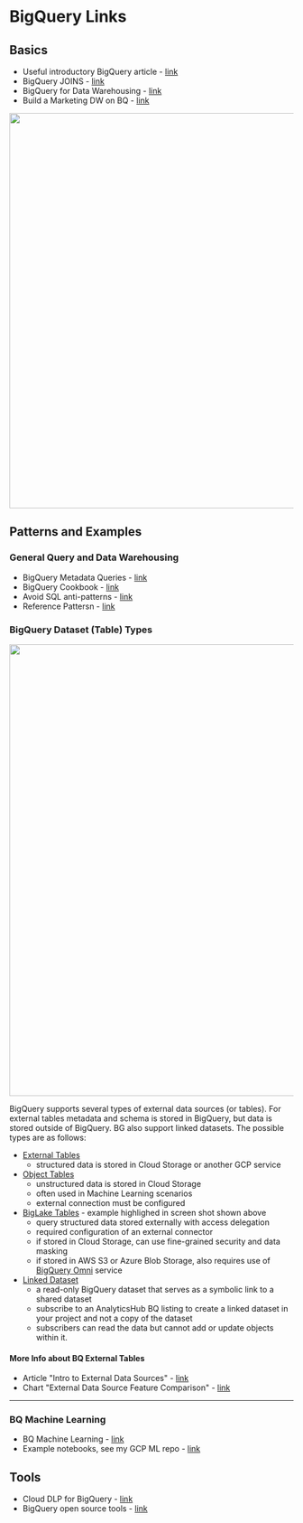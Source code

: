 # BigQuery Links

## Basics

- Useful introductory BigQuery article - [link](https://medium.com/google-cloud/bigquery-explained-querying-your-data-9e017f2714a3)
- BigQuery JOINS - [link](https://medium.com/google-cloud/bigquery-explained-working-with-joins-nested-repeated-data-1941646ccb5b)
- BigQuery for Data Warehousing - [link](https://cloud.google.com/solutions/bigquery-data-warehouse)
- Build a Marketing DW on BQ - [link](https://cloud.google.com/solutions/marketing-data-warehouse-on-gcp)

<img src="https://github.com/lynnlangit/gcp-essentials/blob/master/4_big%20data_and_genomics/4a_BigQuery/bq-arch.png" width=700>

## Patterns and Examples

### General Query and Data Warehousing

- BigQuery Metadata Queries - [link](https://medium.com/google-cloud/bigquery-dataset-metadata-queries-8866fa947378)
- BigQuery Cookbook - [link](https://support.google.com/analytics/answer/4419694?hl=en)
- Avoid SQL anti-patterns - [link](https://cloud.google.com/bigquery/docs/best-practices-performance-patterns)
- Reference Pattersn - [link](https://cloud.google.com/bigquery/docs/best-practices-performance-patterns)

### BigQuery Dataset (Table) Types

<img src="https://github.com/lynnlangit/gcp-essentials/blob/master/7_sample_data/images/biglake-table.png" width=800>

BigQuery supports several types of external data sources (or tables). For external tables metadata and schema is stored in BigQuery, but data is stored outside of BigQuery.  BG also support linked datasets. The possible types are as follows:  

- [External Tables](https://cloud.google.com/bigquery/docs/external-tables) 
    - structured data is stored in Cloud Storage or another GCP service 
- [Object Tables](https://cloud.google.com/bigquery/docs/object-table-introduction) 
    - unstructured data is stored in Cloud Storage
    - often used in Machine Learning scenarios
    - external connection must be configured
- [BigLake Tables](https://cloud.google.com/bigquery/docs/biglake-intro) - example highlighed in screen shot shown above
    - query structured data stored externally with access delegation
    - required configuration of an external connector
    - if stored in Cloud Storage, can use fine-grained security and data masking
    - if stored in AWS S3 or Azure Blob Storage, also requires use of [BigQuery Omni](https://cloud.google.com/bigquery/docs/omni-introduction) service
- [Linked Dataset](https://cloud.google.com/bigquery/docs/analytics-hub-introduction#linked_datasets)
    - a read-only BigQuery dataset that serves as a symbolic link to a shared dataset
    - subscribe to an AnalyticsHub BQ listing to create a linked dataset in your project and not a copy of the dataset
    - subscribers can read the data but cannot add or update objects within it.

#### More Info about BQ External Tables

- Article "Intro to External Data Sources" - [link](https://cloud.google.com/bigquery/docs/external-data-sources)
- Chart "External Data Source Feature Comparison" - [link](https://cloud.google.com/bigquery/docs/external-data-sources#external_data_source_feature_comparison)

-----

### BQ Machine Learning

- BQ Machine Learning - [link](https://cloud.google.com/bigquery/docs/bigqueryml-intro)
- Example notebooks, see my GCP ML repo - [link](https://github.com/lynnlangit/gcp-ml/tree/master/notebooks/03_BQ-ML)

## Tools

- Cloud DLP for BigQuery - [link](https://cloud.google.com/bigquery/docs/scan-with-dlp)
- BigQuery open source tools - [link](https://github.com/GoogleCloudPlatform/bigquery-utils)
